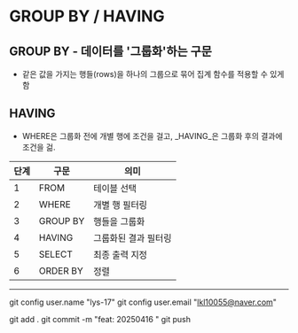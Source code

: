 # GROUP BY / HAVING

## GROUP BY - 데이터를 '그룹화'하는 구문
- 같은 값을 가지는 행들(rows)을 하나의 그룹으로 묶어 집계 함수를 적용할 수 있게 함

## HAVING
- WHERE은 그룹화 전에 개별 행에 조건을 걸고, _HAVING_은 그룹화 후의 결과에 조건을 걺.

| 단계 | 구문 | 의미 
|---|---|---|
| 1 |	FROM	| 테이블 선택
| 2 |	WHERE |	개별 행 필터링
| 3 |	GROUP BY |	행들을 그룹화
| 4 | HAVING | 그룹화된 결과 필터링
| 5 |	SELECT | 최종 출력 지정
| 6 |	ORDER BY | 정렬




























---------------
git config user.name "lys-17"
git config user.email "lkl10055@naver.com"

git add .
git commit -m "feat: 20250416   "
git push